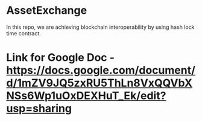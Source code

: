 # AssetExchange
In this repo, we are achieving blockchain interoperability by using hash lock time contract.

# Link for Google Doc - https://docs.google.com/document/d/1mZV9JQ5zxRU5ThLn8VxQQVbXNSs6Wp1uOxDEXHuT_Ek/edit?usp=sharing
